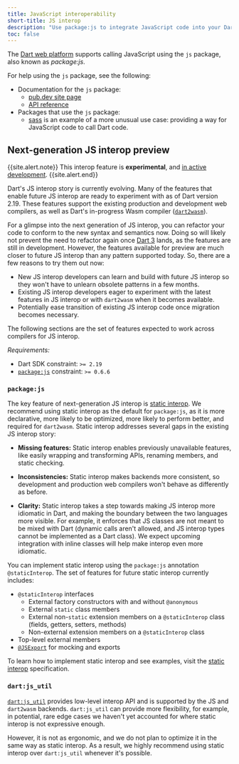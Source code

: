```yaml
---
title: JavaScript interoperability
short-title: JS interop
description: "Use package:js to integrate JavaScript code into your Dart web app."
toc: false
---
```


The [Dart web platform](/overview#web-platform) supports calling
JavaScript using the `js` package,
also known as _package:js_.

For help using the `js` package, see the following:

* Documentation for the `js` package:
  * [pub.dev site page][js]
  * [API reference][js-api]
* Packages that use the `js` package:
  * [sass][] is an example of a more unusual use case: providing a
    way for JavaScript code to call Dart code.

[js]: {{site.pub-pkg}}/js
[js-api]: {{site.pub-api}}/js
[sass]: {{site.pub-pkg}}/sass

## Next-generation JS interop preview

{{site.alert.note}}
  This interop feature is **experimental**,
  and [in active development](https://github.com/dart-lang/sdk/issues/35084).
{{site.alert.end}}

Dart's JS interop story is currently evolving. 
Many of the features that enable future JS interop
are ready to experiment with as of Dart version 2.19.
These features support the existing production
and development web compilers, as well as Dart's
in-progress Wasm compiler ([`dart2wasm`][]).

For a glimpse into the next generation of JS interop,
you can refactor your code to conform to the new
syntax and semantics now. Doing so will
likely not prevent the need to refactor again once
[Dart 3][] lands, as the features are still in development. 
However, the features available for preview are much
closer to future JS interop than any pattern supported today.
So, there are a few reasons to try them out now:

* New JS interop developers can learn and build with future JS interop
so they won't have to unlearn obsolete patterns in a few months.
* Existing JS interop developers eager to experiment with
the latest features in JS interop
or with `dart2wasm` when it becomes available.
* Potentially ease transition of existing JS
interop code once migration becomes necessary.

The following sections are the set of features
expected to work across compilers for JS interop.

*Requirements:*
* Dart SDK constraint: `>= 2.19`
* [`package:js`][] constraint: `>= 0.6.6`

[`dart2wasm`]: https://github.com/dart-lang/sdk/blob/main/pkg/dart2wasm/dart2wasm.md#running-dart2wasm
[Dart 3]: https://medium.com/dartlang/dart-3-alpha-f1458fb9d232
[`package:js`]: {{site.pub-pkg}}/js

### `package:js`

The key feature of next-generation JS interop is [static interop][].
We recommend using static interop as the default for `package:js`,
as it is more declarative, more likely to be optimized,
more likely to perform better, and required for `dart2wasm`.
Static interop addresses several gaps in the existing JS interop story:

* **Missing features:** Static interop enables previously
unavailable features, like easily wrapping and transforming APIs,
renaming members, and static checking.

* **Inconsistencies:** Static interop makes backends more consistent,
so development and production web compilers won't behave as differently
as before.

* **Clarity:** Static interop takes a step towards making JS interop
more idiomatic in Dart, and making the boundary between the two languages more visible.
For example, it enforces that JS classes are not meant to be mixed with Dart
(dynamic calls aren't allowed, and JS interop types cannot be implemented as a Dart class).
We expect upcoming integration with inline classes
will help make interop even more idiomatic.

You can implement static interop using the `package:js`
annotation `@staticInterop`.
The set of features for future static interop currently includes:
* `@staticInterop` interfaces
  * External factory constructors with and without `@anonymous`
  * External `static` class members
  * External non-`static` extension members on a `@staticInterop`
  class (fields, getters, setters, methods)
  * Non-external extension members on a `@staticInterop` class
* Top-level external members
* [`@JSExport`][] for mocking and exports

To learn how to implement static interop and see examples,
visit the [static interop][] specification.

[static interop]: https://pub.dev/packages/js#staticinterop
[`@JSExport`]: https://pub.dev/packages/js#jsexport-and-js_utilcreatedartexport

### `dart:js_util`

[`dart:js_util`][] provides low-level interop API
and is supported by the JS and `dart2wasm` backends.
`dart:js_util` can provide more flexibility,
for example, in potential, rare edge cases we haven't yet
accounted for where static interop is not expressive enough.

However, it is not as ergonomic, and we do not plan
to optimize it in the same way as static interop.
As a result, we highly recommend using static interop over
`dart:js_util` whenever it's possible.

[`dart:js_util`]: {{site.dart-api}}/{{site.data.pkg-vers.SDK.channel}}/dart-js_util/dart-js_util-library.html